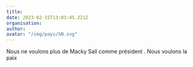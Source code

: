 ```yaml
---
title: 
date: 2023-02-15T13:03:45.221Z
organisation: 
author: 
avatar: "/img/pays/SN.svg"
---
```


Nous ne voulons plus de Macky Sall comme président .
Nous voulons la paix